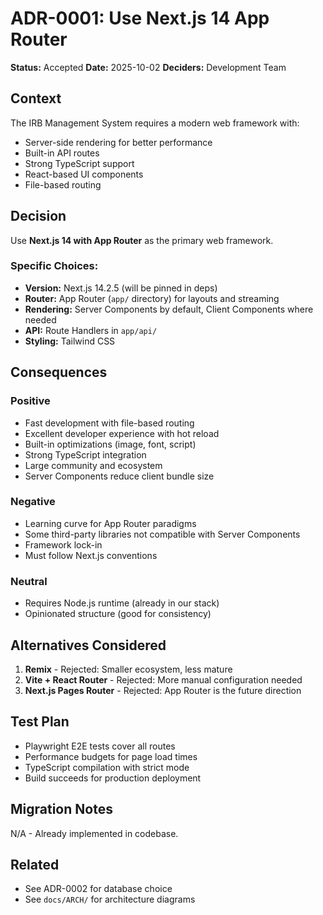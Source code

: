# ADR-0001: Use Next.js 14 App Router

**Status:** Accepted
**Date:** 2025-10-02
**Deciders:** Development Team

## Context

The IRB Management System requires a modern web framework with:
- Server-side rendering for better performance
- Built-in API routes
- Strong TypeScript support
- React-based UI components
- File-based routing

## Decision

Use **Next.js 14 with App Router** as the primary web framework.

### Specific Choices:
- **Version:** Next.js 14.2.5 (will be pinned in deps)
- **Router:** App Router (`app/` directory) for layouts and streaming
- **Rendering:** Server Components by default, Client Components where needed
- **API:** Route Handlers in `app/api/`
- **Styling:** Tailwind CSS

## Consequences

### Positive
- Fast development with file-based routing
- Excellent developer experience with hot reload
- Built-in optimizations (image, font, script)
- Strong TypeScript integration
- Large community and ecosystem
- Server Components reduce client bundle size

### Negative
- Learning curve for App Router paradigms
- Some third-party libraries not compatible with Server Components
- Framework lock-in
- Must follow Next.js conventions

### Neutral
- Requires Node.js runtime (already in our stack)
- Opinionated structure (good for consistency)

## Alternatives Considered

1. **Remix** - Rejected: Smaller ecosystem, less mature
2. **Vite + React Router** - Rejected: More manual configuration needed
3. **Next.js Pages Router** - Rejected: App Router is the future direction

## Test Plan

- Playwright E2E tests cover all routes
- Performance budgets for page load times
- TypeScript compilation with strict mode
- Build succeeds for production deployment

## Migration Notes

N/A - Already implemented in codebase.

## Related

- See ADR-0002 for database choice
- See `docs/ARCH/` for architecture diagrams
